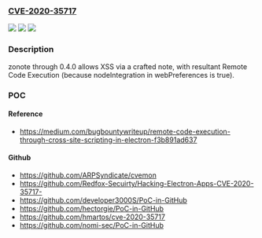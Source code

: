 ### [CVE-2020-35717](https://cve.mitre.org/cgi-bin/cvename.cgi?name=CVE-2020-35717)
![](https://img.shields.io/static/v1?label=Product&message=n%2Fa&color=blue)
![](https://img.shields.io/static/v1?label=Version&message=n%2Fa&color=blue)
![](https://img.shields.io/static/v1?label=Vulnerability&message=n%2Fa&color=brighgreen)

### Description

zonote through 0.4.0 allows XSS via a crafted note, with resultant Remote Code Execution (because nodeIntegration in webPreferences is true).

### POC

#### Reference
- https://medium.com/bugbountywriteup/remote-code-execution-through-cross-site-scripting-in-electron-f3b891ad637

#### Github
- https://github.com/ARPSyndicate/cvemon
- https://github.com/Redfox-Secuirty/Hacking-Electron-Apps-CVE-2020-35717-
- https://github.com/developer3000S/PoC-in-GitHub
- https://github.com/hectorgie/PoC-in-GitHub
- https://github.com/hmartos/cve-2020-35717
- https://github.com/nomi-sec/PoC-in-GitHub

